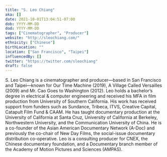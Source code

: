 ```yaml
---
title: "S. Leo Chiang"
aka: []
date: 2021-10-01T13:04:51-07:00
dob: YYYY-MM-DD
dod: YYYY-MM-DD
tags: ["Cinematographer", "Producer"]
website: "http://sleochiang.com/"
ethnicity: ["Chinese"]
birthLocation: ""
location: ["San Francisco", "Taipei"]
influencedBy: []
twitter: "https://twitter.com/sleochiang"
draft: false
---
```


S. Leo Chiang is a cinematographer and producer—based in San Francisco and Taipei—known for Our Time Machine (2019), A Village Called Versailles (2009) and Mr. Cao Goes to Washington (2012). Leo holds a bachelor’s degree in electrical & computer engineering and received his MFA in film production from University of Southern California. His work has received support from funders such as Sundance, Tribeca, ITVS, Creative Capital, Catapult Film Fund & CAAM. He has taught documentary production at the University of California at Santa Cruz, University of California at Berkeley, Northwestern University, and the Communication University of China. He is a co-founder of the Asian American Documentary Network (A-Doc) and previously the co-chair of New Day Films, the social-issue documentary distribution co-operative. Leo is a consulting producer for CNEX, the Chinese documentary foundation, and a Documentary branch member of the Academy of Motion Pictures and Sciences (AMPAS).
